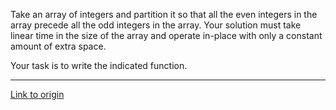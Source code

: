 Take an array of integers and partition it so that all the even integers in the array precede all the odd integers in the array. Your solution must take linear time in the size of the array and operate in-place with only a constant amount of extra space.


Your task is to write the indicated function.

---

[Link to origin](https://www.reddit.com/r/dailyprogrammer/t78m8)